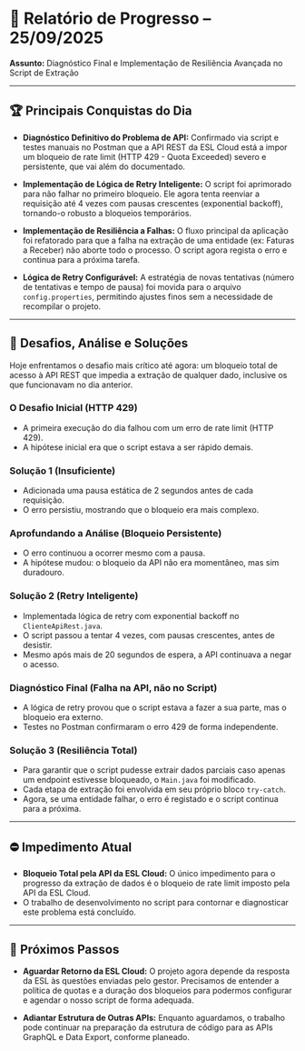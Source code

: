 # 📄 Relatório de Progresso – 25/09/2025
**Assunto:** Diagnóstico Final e Implementação de Resiliência Avançada no Script de Extração

---

## 🏆 Principais Conquistas do Dia

- **Diagnóstico Definitivo do Problema de API:** Confirmado via script e testes manuais no Postman que a API REST da ESL Cloud está a impor um bloqueio de rate limit (HTTP 429 - Quota Exceeded) severo e persistente, que vai além do documentado.

- **Implementação de Lógica de Retry Inteligente:** O script foi aprimorado para não falhar no primeiro bloqueio. Ele agora tenta reenviar a requisição até 4 vezes com pausas crescentes (exponential backoff), tornando-o robusto a bloqueios temporários.  

- **Implementação de Resiliência a Falhas:** O fluxo principal da aplicação foi refatorado para que a falha na extração de uma entidade (ex: Faturas a Receber) não aborte todo o processo. O script agora regista o erro e continua para a próxima tarefa.  

- **Lógica de Retry Configurável:** A estratégia de novas tentativas (número de tentativas e tempo de pausa) foi movida para o arquivo `config.properties`, permitindo ajustes finos sem a necessidade de recompilar o projeto.  

---

## 🧩 Desafios, Análise e Soluções  

Hoje enfrentamos o desafio mais crítico até agora: um bloqueio total de acesso à API REST que impedia a extração de qualquer dado, inclusive os que funcionavam no dia anterior.  

### O Desafio Inicial (HTTP 429)  
- A primeira execução do dia falhou com um erro de rate limit (HTTP 429).  
- A hipótese inicial era que o script estava a ser rápido demais.  

### Solução 1 (Insuficiente)  
- Adicionada uma pausa estática de 2 segundos antes de cada requisição.  
- O erro persistiu, mostrando que o bloqueio era mais complexo.  

### Aprofundando a Análise (Bloqueio Persistente)  
- O erro continuou a ocorrer mesmo com a pausa.  
- A hipótese mudou: o bloqueio da API não era momentâneo, mas sim duradouro.  

### Solução 2 (Retry Inteligente)  
- Implementada lógica de retry com exponential backoff no `ClienteApiRest.java`.  
- O script passou a tentar 4 vezes, com pausas crescentes, antes de desistir.  
- Mesmo após mais de 20 segundos de espera, a API continuava a negar o acesso.  

### Diagnóstico Final (Falha na API, não no Script)  
- A lógica de retry provou que o script estava a fazer a sua parte, mas o bloqueio era externo.  
- Testes no Postman confirmaram o erro 429 de forma independente.  

### Solução 3 (Resiliência Total)  
- Para garantir que o script pudesse extrair dados parciais caso apenas um endpoint estivesse bloqueado, o `Main.java` foi modificado.  
- Cada etapa de extração foi envolvida em seu próprio bloco `try-catch`.  
- Agora, se uma entidade falhar, o erro é registado e o script continua para a próxima.  

---

## ⛔ Impedimento Atual  

- **Bloqueio Total pela API da ESL Cloud:** O único impedimento para o progresso da extração de dados é o bloqueio de rate limit imposto pela API da ESL Cloud.  
- O trabalho de desenvolvimento no script para contornar e diagnosticar este problema está concluído.  

---

## 🎯 Próximos Passos  

- **Aguardar Retorno da ESL Cloud:** O projeto agora depende da resposta da ESL às questões enviadas pelo gestor. Precisamos de entender a política de quotas e a duração dos bloqueios para podermos configurar e agendar o nosso script de forma adequada.  

- **Adiantar Estrutura de Outras APIs:** Enquanto aguardamos, o trabalho pode continuar na preparação da estrutura de código para as APIs GraphQL e Data Export, conforme planeado.  
